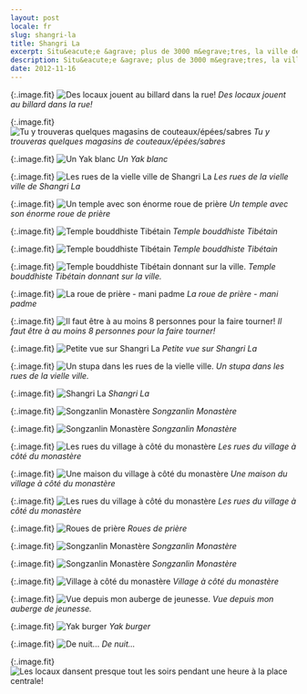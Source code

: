 ```yaml
---
layout: post
locale: fr
slug: shangri-la
title: Shangri La
excerpt: Situ&eacute;e &agrave; plus de 3000 m&egrave;tres, la ville de Shangri La est assez paisible. Il te sera un peu difficile de bouger au d&eacute;but &agrave; cause de l'acclimatisation, mais le trajet vaut le d&eacute;tour!
description: Situ&eacute;e &agrave; plus de 3000 m&egrave;tres, la ville de Shangri La est assez paisible. Il te sera un peu difficile de bouger au d&eacute;but &agrave; cause de l'acclimatisation, mais le trajet vaut le d&eacute;tour!
date: 2012-11-16
---
```


{:.image.fit}
![Des locaux jouent au billard dans la rue!](/medias/photos/chine/shangri-la/image_1.jpg 'Des locaux jouent au billard dans la rue!')
_Des locaux jouent au billard dans la rue!_

{:.image.fit}
![Tu y trouveras quelques magasins de couteaux/&eacute;p&eacute;es/sabres](/medias/photos/chine/shangri-la/image_2.jpg 'Tu y trouveras quelques magasins de couteaux/&eacute;p&eacute;es/sabres')
_Tu y trouveras quelques magasins de couteaux/&eacute;p&eacute;es/sabres_

{:.image.fit}
![Un Yak blanc](/medias/photos/chine/shangri-la/image_3.jpg 'Un Yak blanc')
_Un Yak blanc_

{:.image.fit}
![Les rues de la vielle ville de Shangri La](/medias/photos/chine/shangri-la/image_4.jpg 'Les rues de la vielle ville de Shangri La')
_Les rues de la vielle ville de Shangri La_

{:.image.fit}
![Un temple avec son &eacute;norme roue de pri&egrave;re](/medias/photos/chine/shangri-la/image_5.jpg 'Un temple avec son &eacute;norme roue de pri&egrave;re')
_Un temple avec son &eacute;norme roue de pri&egrave;re_

{:.image.fit}
![Temple bouddhiste Tib&eacute;tain](/medias/photos/chine/shangri-la/image_6.jpg 'Temple bouddhiste Tib&eacute;tain')
_Temple bouddhiste Tib&eacute;tain_

{:.image.fit}
![Temple bouddhiste Tib&eacute;tain](/medias/photos/chine/shangri-la/image_7.jpg 'Temple bouddhiste Tib&eacute;tain')
_Temple bouddhiste Tib&eacute;tain_

{:.image.fit}
![Temple bouddhiste Tib&eacute;tain donnant sur la ville.](/medias/photos/chine/shangri-la/image_8.jpg 'Temple bouddhiste Tib&eacute;tain donnant sur la ville.')
_Temple bouddhiste Tib&eacute;tain donnant sur la ville._

{:.image.fit}
![La roue de pri&egrave;re - mani padme](/medias/photos/chine/shangri-la/image_9.jpg 'La roue de pri&egrave;re - mani padme')
_La roue de pri&egrave;re - mani padme_

{:.image.fit}
![Il faut &ecirc;tre &agrave; au moins 8 personnes pour la faire tourner!](/medias/photos/chine/shangri-la/image_10.jpg 'Il faut &ecirc;tre &agrave; au moins 8 personnes pour la faire tourner!')
_Il faut &ecirc;tre &agrave; au moins 8 personnes pour la faire tourner!_

{:.image.fit}
![Petite vue sur Shangri La](/medias/photos/chine/shangri-la/image_11.jpg 'Petite vue sur Shangri La')
_Petite vue sur Shangri La_

{:.image.fit}
![Un stupa dans les rues de la vielle ville.](/medias/photos/chine/shangri-la/image_12.jpg 'Un stupa dans les rues de la vielle ville.')
_Un stupa dans les rues de la vielle ville._

{:.image.fit}
![Shangri La](/medias/photos/chine/shangri-la/image_13.jpg 'Shangri La')
_Shangri La_

{:.image.fit}
![Songzanlin Monast&egrave;re](/medias/photos/chine/shangri-la/image_14.jpg 'Songzanlin Monast&egrave;re')
_Songzanlin Monast&egrave;re_

{:.image.fit}
![Songzanlin Monast&egrave;re](/medias/photos/chine/shangri-la/image_15.jpg 'Songzanlin Monast&egrave;re')
_Songzanlin Monast&egrave;re_

{:.image.fit}
![Les rues du village &agrave; c&ocirc;t&eacute; du monast&egrave;re](/medias/photos/chine/shangri-la/image_16.jpg 'Les rues du village &agrave; c&ocirc;t&eacute; du monast&egrave;re')
_Les rues du village &agrave; c&ocirc;t&eacute; du monast&egrave;re_

{:.image.fit}
![Une maison du village &agrave; c&ocirc;t&eacute; du monast&egrave;re](/medias/photos/chine/shangri-la/image_17.jpg 'Une maison du village &agrave; c&ocirc;t&eacute; du monast&egrave;re')
_Une maison du village &agrave; c&ocirc;t&eacute; du monast&egrave;re_

{:.image.fit}
![Les rues du village &agrave; c&ocirc;t&eacute; du monast&egrave;re](/medias/photos/chine/shangri-la/image_18.jpg 'Les rues du village &agrave; c&ocirc;t&eacute; du monast&egrave;re')
_Les rues du village &agrave; c&ocirc;t&eacute; du monast&egrave;re_

{:.image.fit}
![Roues de pri&egrave;re](/medias/photos/chine/shangri-la/image_19.jpg 'Roues de pri&egrave;re')
_Roues de pri&egrave;re_

{:.image.fit}
![Songzanlin Monast&egrave;re](/medias/photos/chine/shangri-la/image_20.jpg 'Songzanlin Monast&egrave;re')
_Songzanlin Monast&egrave;re_

{:.image.fit}
![Songzanlin Monast&egrave;re](/medias/photos/chine/shangri-la/image_21.jpg 'Songzanlin Monast&egrave;re')
_Songzanlin Monast&egrave;re_

{:.image.fit}
![Village &agrave; c&ocirc;t&eacute; du monast&egrave;re](/medias/photos/chine/shangri-la/image_22.jpg 'Village &agrave; c&ocirc;t&eacute; du monast&egrave;re')
_Village &agrave; c&ocirc;t&eacute; du monast&egrave;re_

{:.image.fit}
![Vue depuis mon auberge de jeunesse.](/medias/photos/chine/shangri-la/image_23.jpg 'Vue depuis mon auberge de jeunesse.')
_Vue depuis mon auberge de jeunesse._

{:.image.fit}
![Yak burger](/medias/photos/chine/shangri-la/image_24.jpg 'Yak burger')
_Yak burger_

{:.image.fit}
![De nuit...](/medias/photos/chine/shangri-la/image_25.jpg 'De nuit...')
_De nuit..._

{:.image.fit}
![Les locaux dansent presque tout les soirs pendant une heure &agrave; la place centrale!](/medias/photos/chine/shangri-la/image_26.jpg 'Les locaux dansent
_Les locaux dansent presque tout les soirs pendant une heure &agrave; la place centrale!_
presque tout les soirs pendant une heure &agrave; la place centrale!')
